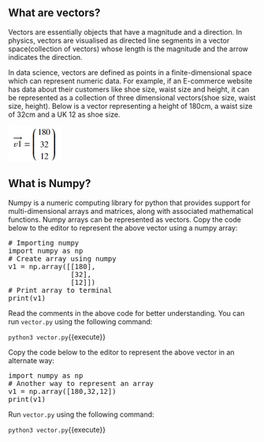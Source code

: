 ## What are vectors?
Vectors are essentially objects that have a magnitude and a direction. In physics, vectors are visualised as directed line segments in a vector space(collection of vectors) whose length is the magnitude and the arrow indicates the direction.

In data science, vectors are defined as points in a finite-dimensional space which can represent numeric data. For example, if an E-commerce website has data about their customers like shoe size, waist size and height, it can be represented as a collection of three dimensional vectors(shoe size, waist size, height). Below is a vector representing a height of 180cm, a waist size of 32cm and a UK 12 as shoe size.

![Vector Example](./assets/vectorexample.jpg)

## What is Numpy?
Numpy is a numeric computing library for python that provides support for multi-dimensional arrays and matrices, along with associated mathematical functions. Numpy arrays can be represented as vectors. Copy the code below to the editor to represent the above vector using a numpy array:

<pre class="file" data-filename="vector.py" data-target="replace">
# Importing numpy
import numpy as np
# Create array using numpy
v1 = np.array([[180],
               [32],
               [12]])
# Print array to terminal
print(v1)
</pre>

Read the comments in the above code for better understanding. You can run `vector.py` using the following command:

`python3 vector.py`{{execute}}

Copy the code below to the editor to represent the above vector in an alternate way:

<pre class="file" data-filename="vector.py" data-target="replace">
import numpy as np
# Another way to represent an array
v1 = np.array([180,32,12])
print(v1)
</pre>

Run `vector.py` using the following command:

`python3 vector.py`{{execute}}